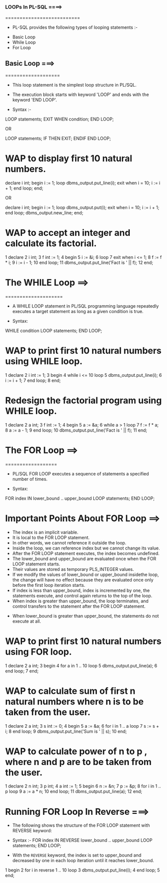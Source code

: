 


###  LOOPs In PL-SQL ====>
==========================

* PL-SQL provides the following types of looping statements :-
- Basic Loop
- While Loop
- For Loop


##  Basic Loop ===>
===================

* This loop statement is the simplest loop structure in PL/SQL.

* The execution block starts with keyword 'LOOP' and ends with the keyword 'END LOOP'.

* Syntax :-

LOOP
    statements;
    EXIT WHEN condition;
END LOOP; 

OR

LOOP
    statements;
    IF <condition> THEN
        EXIT;
    ENDIF
END LOOP; 


# WAP to display first 10 natural numbers.

declare
i int;
begin
    i := 1;
    loop
      dbms_output.put_line(i);
        exit when i = 10;
        i := i + 1;
    end loop;
end;

OR

declare
i int;
begin
i := 1;
    loop
        dbms_output.put(i);
        exit when i = 10;
        i := i + 1;
    end loop;
    dbms_output.new_line;
end;


#  WAP to accept an integer and calculate its factorial.

1  declare
2      i int;
3      f int := 1;
4      begin
5        i := &i;
6        loop
7            exit when i <= 1;
8            f := f * i;
9            i := i - 1;
10       end loop;
11       dbms_output.put_line('Fact is ' || f);
12  end;


# The WHILE Loop ==>
====================

* A WHILE LOOP statement in PL/SQL programming language repeatedly executes a target statement as long as a given condition is true.

* Syntax:

WHILE condition LOOP
    statements;
END LOOP;


# WAP to print first 10 natural numbers using WHILE loop.

1  declare
2  i int := 1;
3  begin
4     while i <= 10 loop
5         dbms_output.put_line(i);
6         i := i + 1;
7     end loop;
8 end;


# Redesign the factorial program using WHILE loop.

1  declare
2  a int;
3  f int := 1;
4  begin
5     a := &a;
6     while a > 1 loop
7         f := f * a;
8         a := a - 1;
9     end loop;
10    dbms_output.put_line('Fact is ' || f);
11 end;


# The FOR Loop ==>
==================

* PL/SQL FOR LOOP executes a sequence of statements a specified number of times.

* Syntax:

FOR index IN lower_bound .. upper_bound LOOP
    statements;
END LOOP;


# Important Points About FOR Loop ==>

- The index is an implicit variable.
- It is local to the FOR LOOP statement.
- In other words, we cannot reference it outside the loop.
- Inside the loop, we can reference index but we cannot change its value.
- After the FOR LOOP statement executes, the index becomes undefined.
- The lower_bound and upper_bound are evaluated once when the FOR LOOP statement starts.
- Their values are stored as temporary PLS_INTEGER values.
- If we modify the values of lower_bound or upper_bound insidethe loop, the change will have no effect because they are evaluated once only before the first loop iteration starts.
- If index is less than upper_bound, index is incremented by one, the statements execute, and control again returns to the top of the loop.
- When index is greater than upper_bound, the loop terminates, and control transfers to the statement after the FOR LOOP statement.

* When lower_bound is greater than upper_bound, the statements do not execute at all.


# WAP to print first 10 natural numbers using FOR loop.

1  declare
2  a int;
3  begin
4     for a in 1 .. 10 loop
5        dbms_output.put_line(a);
6     end loop;
7 end;


# WAP to calculate sum of first n natural numbers where n is to be taken from the user.

1  declare
2  a int;
3  s int := 0;
4  begin
5     a := &a;
6     for i in 1 .. a loop
7        s := s + i;
8     end loop;
9     dbms_output.put_line('Sum is ' || s);
10 end;


# WAP to calculate power of n to p , where n and p are to be taken from the user.

1  declare
2  n int;
3  p int;
4  a int := 1;
5  begin
6     n := &n;
7     p := &p;
8     for i in 1 .. p loop
9        a := a * n;
10     end loop;
11     dbms_output.put_line(a);
12 end;


# Running FOR Loop In Reverse ===>

* The following shows the structure of the FOR LOOP statement with REVERSE keyword:

* Syntax :-
FOR index IN REVERSE lower_bound .. upper_bound LOOP
    statements;
END LOOP;

* With the `REVERSE` keyword, the index is set to upper_bound and decreased by one in each loop iteration until it reaches lower_bound.

1  begin
2     for i in reverse 1 .. 10 loop
3         dbms_output.put_line(i);
4     end loop;
5 end;

